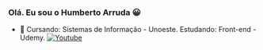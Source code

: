 ### Olá. Eu sou o Humberto Arruda 😀
- 🌱 Cursando: Sistemas de Informação - Unoeste. Estudando: Front-end - Udemy.
[![Youtube](https://img.shields.io/badge/YouTube-FF0000?style=for-the-badge&logo=youtube&logoColor=white)](https://www.youtube.com/@tempbetoarruda)
